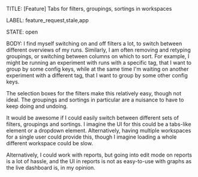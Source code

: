 TITLE:
[Feature] Tabs for filters, groupings, sortings in workspaces

LABEL:
feature_request,stale,app

STATE:
open

BODY:
I find myself switching on and off filters a lot, to switch between different overviews of my runs. Similarly, I am often removing and retyping groupings, or switching between columns on which to sort. For example, I might be running an experiment with runs with a specific tag, that I want to group by some config keys, while at the same time I'm waiting on another experiment with a different tag, that I want to group by some other config keys.

The selection boxes for the filters make this relatively easy, though not ideal. The groupings and sortings in particular are a nuisance to have to keep doing and undoing. 

It would be awesome if I could easily switch between different sets of filters, groupings and sortings. I imagine the UI for this could be a tabs-like element or a dropdown element. Alternatively, having multiple workspaces for a single user could provide this, though I imagine loading a whole different workspace could be slow.

Alternatively, I could work with reports, but going into edit mode on reports is a lot of hassle, and the UI in reports is not as easy-to-use with graphs as the live dashboard is, in my opinion.


